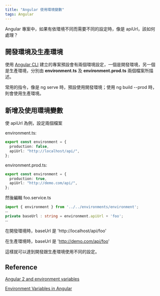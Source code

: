 ```yaml
---
title: "Angular 使用環境變數"
tags: Angular
---
```


Angular 專案中，如果有依環境不同而需要不同的設定時，像是 apiUrl，該如何處理？

## 開發環境及生產環境

使用 [Angular CLI](https://github.com/angular/angular-cli) 建立的專案預設會有兩個環境設定，一個是開發環境，另一個是生產環境，分別由 **environment.ts** 及 **environment.prod.ts** 兩個檔案所描述。

常用的指令，像是 ng serve 時，預設使用開發環境；使用 ng build --prod 時，則會使用生產環境。

## 新增及使用環境變數

使 apiUrl 為例，設定兩個檔案

environment.ts:

```ts
export const environment = {
  production: false,
  apiUrl: "http://localhost/api/",
};
```

environment.prod.ts:

```ts
export const environment = {
  production: true,
  apiUrl: "http://demo.com/api/",
};
```

然後編輯 foo.service.ts

```ts
import { environment } from '../../environments/environment';
‧‧‧
private baseUrl : string = environment.apiUrl + 'foo';
‧‧‧
```

在開發環境時，baseUrl 是 'http://localhost/api/foo'

在生產環境時，baseUrl 是 'http://demo.com/api/foo'

這樣就可以達到開發跟生產環境使用不同的設定。

## Reference

[Angular 2 and environment variables](https://medium.com/beautiful-angular/angular-2-and-environment-variables-59c57ba643be)

[Environment Variables in Angular](https://alligator.io/angular/environment-variables/)
